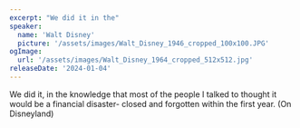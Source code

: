 ```yaml
---
excerpt: "We did it in the"
speaker:
  name: 'Walt Disney'
  picture: '/assets/images/Walt_Disney_1946_cropped_100x100.JPG'
ogImage:
  url: '/assets/images/Walt_Disney_1964_cropped_512x512.jpg'
releaseDate: '2024-01-04'
---
```


We did it, in the knowledge that most of the people I talked to thought it would be a financial disaster- closed and forgotten within the first year. (On Disneyland)
